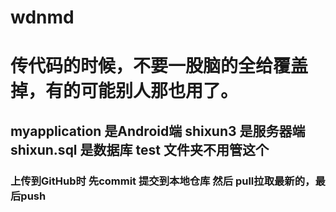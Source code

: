 # wdnmd
# 传代码的时候，不要一股脑的全给覆盖掉，有的可能别人那也用了。
## myapplication  是Android端   shixun3   是服务器端   shixun.sql 是数据库     test 文件夹不用管这个


### 上传到GitHub时 先commit 提交到本地仓库 然后 pull拉取最新的，最后push







